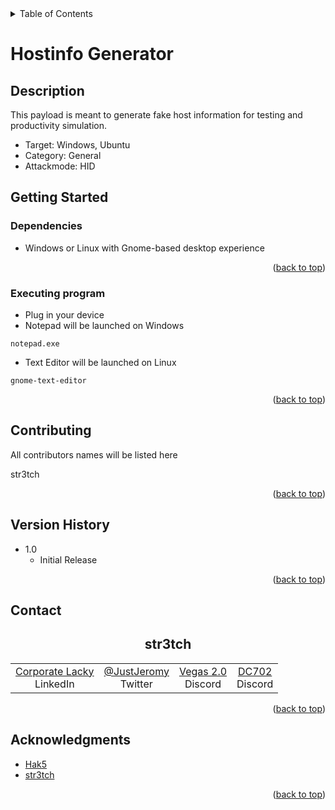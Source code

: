 <!-- TABLE OF CONTENTS -->
<details>
  <summary>Table of Contents</summary>
  <ol>
    <li><a href="#Description">Description</a></li>
    <li><a href="#getting-started">Getting Started</a></li>
    <li><a href="#Contributing">Contributing</a></li>
    <li><a href="#Version-History">Version History</a></li>
    <li><a href="#Contact">Contact</a></li>
    <li><a href="#Acknowledgments">Acknowledgments</a></li>
  </ol>
</details>

# Hostinfo Generator

## Description

This payload is meant to generate fake host information for testing and productivity simulation.

* Target: Windows, Ubuntu
* Category: General
* Attackmode: HID

## Getting Started

### Dependencies

* Windows or Linux with Gnome-based desktop experience

<p align="right">(<a href="#top">back to top</a>)</p>

### Executing program

* Plug in your device
* Notepad will be launched on Windows
```
notepad.exe
```
* Text Editor will be launched on Linux
```
gnome-text-editor
```

<p align="right">(<a href="#top">back to top</a>)</p>

## Contributing

All contributors names will be listed here

str3tch

<p align="right">(<a href="#top">back to top</a>)</p>

## Version History

* 1.0
    * Initial Release

<p align="right">(<a href="#top">back to top</a>)</p>

<!-- CONTACT -->
## Contact

<h2 align="center">str3tch</h2>
<div align=center>
<table>
  <tr>
    <td align="center">
      <a href="https://www.linkedin.com/in/jeromy-leugers-a747b96/">Corporate Lacky</a>
      <br>LinkedIn
    </td>
    <td align="center">
      <a href="https://twitter.com/JustJeromy">@JustJeromy</a>
      <br>Twitter
    </td>
    <td align="center"128">
      <a href="https://discord.gg/yYkuwGxU">Vegas 2.0</a>
      <br>Discord
    </td>
    <td align="center">
      <a href="https://discord.gg/rx4eTBG8">DC702</a>
      <br>Discord
    </td>
  </tr>
</table>
</div>

<p align="right">(<a href="#top">back to top</a>)</p>


<!-- ACKNOWLEDGMENTS -->
## Acknowledgments

* [Hak5](https://hak5.org/)
* [str3tch](https://github.com/PacketHouse)

<p align="right">(<a href="#top">back to top</a>)</p>
